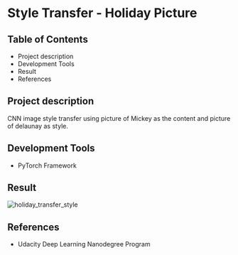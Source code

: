 # Style Transfer - Holiday Picture

## Table of Contents
* Project description
* Development Tools
* Result
* References

## Project description
CNN image style transfer using picture of Mickey as the content and picture of delaunay as style.

## Development Tools
* PyTorch Framework

## Result
![holiday_transfer_style](https://user-images.githubusercontent.com/39072490/53904589-ae9b3e80-4003-11e9-8a2f-5ac6f9d64179.jpg)

## References
* Udacity Deep Learning Nanodegree Program
